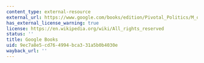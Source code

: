 ```yaml
---
content_type: external-resource
external_url: https://www.google.com/books/edition/Pivotal_Politics/M_oNZJw0DYgC?hl=en&gbpv=1&bsq=basics
has_external_license_warning: true
license: https://en.wikipedia.org/wiki/All_rights_reserved
status: ''
title: Google Books
uid: 9ec7a8e5-cd76-4994-bca3-31a5b0b4030e
wayback_url: ''
---
```


